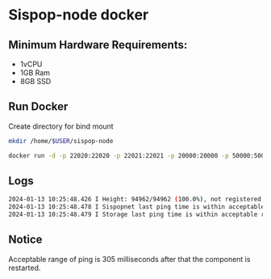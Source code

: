 # Sispop-node docker

## Minimum Hardware Requirements:
- 1vCPU
- 1GB Ram
- 8GB SSD
  

## Run Docker
Create directory for bind mount
```sh
mkdir /home/$USER/sispop-node
```

```sh
docker run -d -p 22020:22020 -p 22021:22021 -p 20000:20000 -p 50000:50000 -p 1090:1090/udp --device=/dev/net/tun --cap-add=NET_ADMIN --restart=always -v /home/$USER/sispop-node:/root --name 'sispop-node' xk4milx/sispop-node-docker
```

## Logs
```sh
2024-01-13 10:25:48.426 I Height: 94962/94962 (100.0%), not registered, last pings: 66sec (storage), 1.5min (sispopnet)
2024-01-13 10:25:48.478 I Sispopnet last ping time is within acceptable range: 90 seconds.
2024-01-13 10:25:48.479 I Storage last ping time is within acceptable range: 66 seconds.
```
## Notice
Acceptable range of ping is 305 milliseconds after that the component is restarted.
